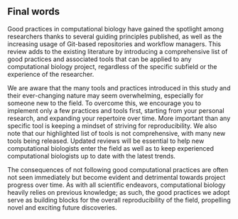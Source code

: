 ## Final words

Good practices in computational biology have gained the spotlight among researchers thanks to several guiding principles published, as well as the increasing usage of Git-based repositories and workflow managers. This review adds to the existing literature by introducing a comprehensive list of good practices and associated tools that can be applied to any computational biology project, regardless of the specific subfield or the experience of the researcher.

We are aware that the many tools and practices introduced in this study and their ever-changing nature may seem overwhelming, especially for someone new to the field. To overcome this, we encourage you to implement only a few practices and tools first, starting from your personal research, and expanding your repertoire over time. More important than any specific tool is keeping a mindset of striving for reproducibility. We also note that our highlighted list of tools is not comprehensive, with many new tools being released. Updated reviews will be essential to help new computational biologists enter the field as well as to keep experienced computational biologists up to date with the latest trends.

The consequences of not following good computational practices are often not seen immediately but become evident and detrimental towards project progress over time. As with all scientific endeavors, computational biology heavily relies on previous knowledge; as such, the good practices we adopt serve as building blocks for the overall reproducibility of the field, propelling novel and exciting future discoveries.
